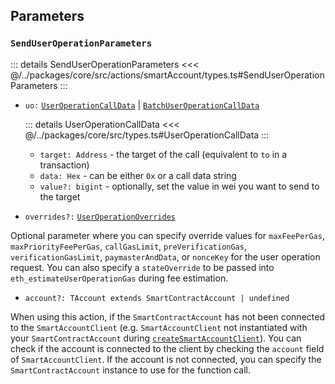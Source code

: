 ## Parameters

### `SendUserOperationParameters`

::: details SendUserOperationParameters
<<< @/../packages/core/src/actions/smartAccount/types.ts#SendUserOperationParameters
:::

- `uo:` [`UserOperationCallData`](/resources/types#UserOperationCallData) | [`BatchUserOperationCallData`](/resources/types#BatchUserOperationCallData)

  ::: details UserOperationCallData
  <<< @/../packages/core/src/types.ts#UserOperationCallData
  :::

  - `target: Address` - the target of the call (equivalent to `to` in a transaction)
  - `data: Hex` - can be either `0x` or a call data string
  - `value?: bigint` - optionally, set the value in wei you want to send to the target

- `overrides?:` [`UserOperationOverrides`](/resources/types#useroperationoverrides)

Optional parameter where you can specify override values for `maxFeePerGas`, `maxPriorityFeePerGas`, `callGasLimit`, `preVerificationGas`, `verificationGasLimit`, `paymasterAndData`, or `nonceKey` for the user operation request. You can also specify a `stateOverride` to be passed into `eth_estimateUserOperationGas` during fee estimation.

- `account?: TAccount extends SmartContractAccount | undefined`

When using this action, if the `SmartContractAccount` has not been connected to the `SmartAccountClient` (e.g. `SmartAccountClient` not instantiated with your `SmartContractAccount` during [`createSmartAccountClient`](/packages/aa-core/smart-account-client/)). You can check if the account is connected to the client by checking the `account` field of `SmartAccountClient`. If the account is not connected, you can specify the `SmartContractAccount` instance to use for the function call.
